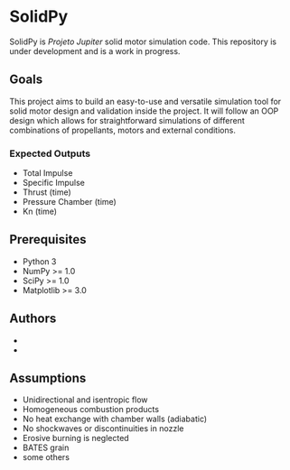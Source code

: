 # SolidPy

SolidPy is _Projeto Jupiter_ solid motor simulation code. This repository is
under development and is a work in progress.

## Goals
This project aims to build an easy-to-use and versatile simulation tool for solid motor design and validation inside the project. It will follow an OOP design which allows for straightforward simulations of different combinations of propellants, motors and external conditions.

### Expected Outputs
* Total Impulse
* Specific Impulse
* Thrust (time)
* Pressure Chamber (time)
* Kn (time)

## Prerequisites
* Python 3
* NumPy >= 1.0
* SciPy >= 1.0
* Matplotlib >= 3.0

## Authors
* 
* 

## Assumptions
* Unidirectional and isentropic flow
* Homogeneous combustion products
* No heat exchange with chamber walls (adiabatic)
* No shockwaves or discontinuities in nozzle
* Erosive burning is neglected
* BATES grain
* some others